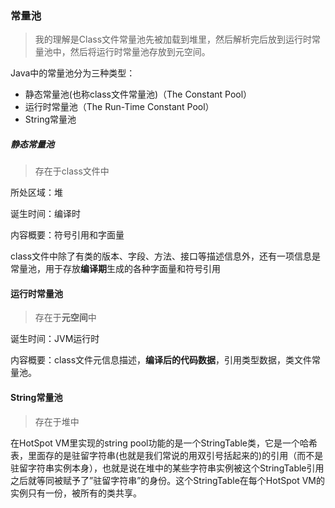 ###   常量池

> 我的理解是Class文件常量池先被加载到堆里，然后解析完后放到运行时常量池中，然后将运行时常量池存放到元空间。

Java中的常量池分为三种类型：

- 静态常量池(也称class文件常量池)（The Constant Pool）
- 运行时常量池（The Run-Time Constant Pool）
- String常量池

#####    静态常量池

> 存在于class文件中

所处区域：堆

诞生时间：编译时

内容概要：符号引用和字面量

class文件中除了有类的版本、字段、方法、接口等描述信息外，还有一项信息是常量池，用于存放**编译期**生成的各种字面量和符号引用

####    运行时常量池

> 存在于**元空间**中

诞生时间：JVM运行时

内容概要：class文件元信息描述，**编译后的代码数据**，引用类型数据，类文件常量池。

####    String常量池

> 存在于堆中

在HotSpot VM里实现的string pool功能的是一个StringTable类，它是一个哈希表，里面存的是驻留字符串(也就是我们常说的用双引号括起来的)的引用（而不是驻留字符串实例本身），也就是说在堆中的某些字符串实例被这个StringTable引用之后就等同被赋予了”驻留字符串”的身份。这个StringTable在每个HotSpot VM的实例只有一份，被所有的类共享。